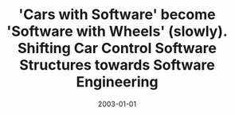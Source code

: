 ---
abstract: ''
authors:
- Thomas Grechenig
- Wolfgang Zuser
- Christoph Falk
date: '2003-01-01'
featured: false
links:
- name: Publik
  url: https://publik.tuwien.ac.at/showentry.php?ID=138170&lang=1
publication_types:
- '2'
publishDate: '2003-01-01'
title: '''Cars with Software'' become ''Software with Wheels'' (slowly). Shifting
  Car Control Software Structures towards Software Engineering'
url_pdf: ''
---